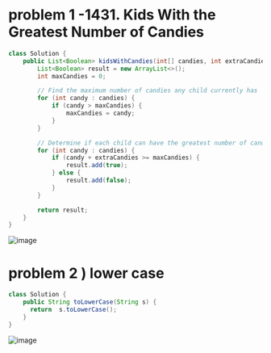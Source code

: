 # problem 1 -1431. Kids With the Greatest Number of Candies
```java
class Solution {
    public List<Boolean> kidsWithCandies(int[] candies, int extraCandies) {
        List<Boolean> result = new ArrayList<>();
        int maxCandies = 0;

        // Find the maximum number of candies any child currently has
        for (int candy : candies) {
            if (candy > maxCandies) {
                maxCandies = candy;
            }
        }

        // Determine if each child can have the greatest number of candies
        for (int candy : candies) {
            if (candy + extraCandies >= maxCandies) {
                result.add(true);
            } else {
                result.add(false);
            }
        }

        return result;
    }
}
```
![image](https://github.com/user-attachments/assets/8249884d-af5d-42a3-8e58-bee6d97f785b)

# problem 2 ) lower case 
```java
class Solution {
    public String toLowerCase(String s) {
      return  s.toLowerCase();
    }
}
```
![image](https://github.com/user-attachments/assets/5208178f-f20c-4c72-8a6d-4d84668158d5)

